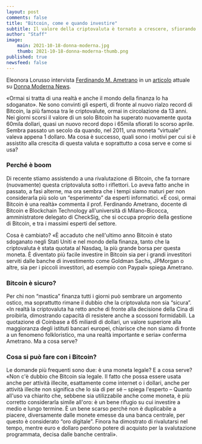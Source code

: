 ```yaml
---
layout: post
comments: false
title: "Bitcoin, come e quando investire"
subtitle: Il valore della criptovaluta è tornato a crescere, sfiorando i nuovi massimi. Cos'è e per cosa si può utilizzare"
author: "Staff"
image:
    main: 2021-10-18-donna-moderna.jpg
    thumb: 2021-10-18-donna-moderna-thumb.png
published: true
newsfeed: false
---
```


Eleonora Lorusso intervista [Ferdinando M. Ametrano](https://ametrano.net/) in un [articolo](https://www.donnamoderna.com/news/i-nostri-soldi/bitcoin-come-e-quando-investire) attuale su [Donna Moderna News](https://www.donnamoderna.com/news).

>
«Ormai si tratta di una realtà e anche il mondo della finanza lo ha sdoganato». Ne sono convinti gli esperti, di fronte al nuovo rialzo record di Bitcoin, la più famosa tra le criptovalute, ormai in circolazione da 13 anni. Nei giorni scorsi il valore di un solo Bitcoin ha superato nuovamente quota 60mila dollari, quasi un nuovo record dopo i 65mila sfiorati lo scorso aprile. Sembra passato un secolo da quando, nel 2011, una moneta “virtuale” valeva appena 1 dollaro. Ma cosa è successo, quali sono i motivi per cui si è assistito alla crescita di questa valuta e soprattutto a cosa serve e come si usa?
>
### Perché è boom
>
Di recente stiamo assistendo a una rivalutazione di Bitcoin, che fa tornare (nuovamente) questa criptovaluta sotto i riflettori. Lo aveva fatto anche in passato, a fasi alterne, ma ora sembra che i tempi siamo maturi per non considerarla più solo un “esperimento” da esperti informatici. «È così, ormai Bitcoin è una realtà» commenta il prof. Ferdinando Ametrano, docente di Bitcoin e Blockchain Technology all'università di Milano-Bicocca, amministratore delegato di CheckSig, che si occupa proprio della gestione di Bitcoin, e tra i massimi esperti del settore.
>
Cosa è cambiato? «È accaduto che nell'ultimo anno Bitcoin è stato sdoganato negli Stati Uniti e nel mondo della finanza, tanto che la criptovaluta è stata quotata al Nasdaq, la più grande borsa per questa moneta. È diventato più facile investire in Bitcoin sia per i grandi investitori serviti dalle banche di investimento come Goldman Sachs, JPMorgan o altre, sia per i piccoli investitori, ad esempio con Paypal» spiega Ametrano.
>
### Bitcoin è sicuro?
>
Per chi non “mastica” finanza tutti i giorni può sembrare un argomento ostico, ma soprattutto rimane il dubbio che la criptovaluta non sia “sicura”. «In realtà la criptovaluta ha retto anche di fronte alla decisione della Cina di proibirla, dimostrando capacità di resistere anche a scossoni formidabili. La quotazione di Coinbase a 65 miliardi di dollari, un valore superiore alla maggioranza degli istituti bancari europei, chiarisce che non siamo di fronte a un fenomeno folkloristico, ma una realtà importante e seria» conferma Ametrano. Ma a cosa serve?
>
### Cosa si può fare con i Bitcoin?
>
Le domande più frequenti sono due: è una moneta legale? E a cosa serve? «Non c'è dubbio che Bitcoin sia legale. Il fatto che possa essere usata anche per attività illecite, esattamente come internet o i dollari, anche per attività illecite non significa che lo sia di per sé – spiega l'esperto – Quanto all'uso va chiarito che, sebbene sia utilizzabile anche come moneta, è più corretto considerarla simile all'oro: è un bene rifugio su cui investire a medio e lungo termine. È un bene scarso perché non è duplicabile a piacere, diversamente dalle monete emesse da una banca centrale, per questo è considerato “oro digitale”. Finora ha dimostrato di rivalutarsi nel tempo, mentre euro e dollaro perdono potere di acquisto per la svalutazione programmata, decisa dalle banche centrali».
